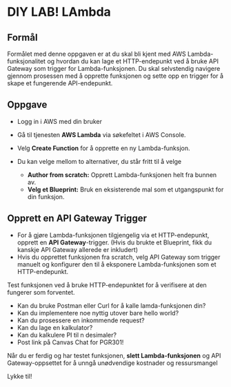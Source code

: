 # DIY LAB! LAmbda

## Formål ##   
Formålet med denne oppgaven er at du skal bli kjent med AWS Lambda-funksjonalitet og hvordan du kan lage et HTTP-endepunkt ved å bruke API Gateway som trigger for Lambda-funksjonen. Du skal selvstendig navigere gjennom prosessen med å opprette funksjonen og sette opp en trigger for å skape et fungerende API-endepunkt.

## Oppgave ##

* Logg in i AWS med din bruker
* Gå til tjenesten **AWS Lambda** via søkefeltet i AWS Console. 
* Velg **Create Function** for å opprette en ny Lambda-funksjon.

* Du kan velge mellom to alternativer, du står fritt til å velge

    - **Author from scratch:** Opprett Lambda-funksjonen helt fra bunnen av.
    - **Velg et Blueprint:** Bruk en eksisterende mal som et utgangspunkt for din funksjon.

## Opprett en API Gateway Trigger ##
- For å gjøre Lambda-funksjonen tilgjengelig via et HTTP-endepunkt, opprett en **API Gateway**-trigger. (Hvis du brukte et Blueprint, fikk du kanskje API Gateway allerede er inkludert)
- Hvis du opprettet funksjonen fra scratch, velg API Gateway som trigger manuelt og konfigurer den til å eksponere Lambda-funksjonen som et HTTP-endepunkt.

Test funksjonen ved å bruke HTTP-endepunktet for å verifisere at den fungerer som forventet. 

* Kan du bruke Postman eller Curl for å kalle lamda-funksjonen din?
* Kan du implementere noe nyttig utover bare hello world?
* Kan du prosessere en inkommende request?
* Kan du lage en kalkulator?
* Kan du kalkulere PI til n desimaler? 
* Post link på Canvas Chat for PGR301!

Når du er ferdig og har testet funksjonen, **slett Lambda-funksjonen** og API Gateway-oppsettet for å unngå unødvendige kostnader og ressursmangel
        
Lykke til!
